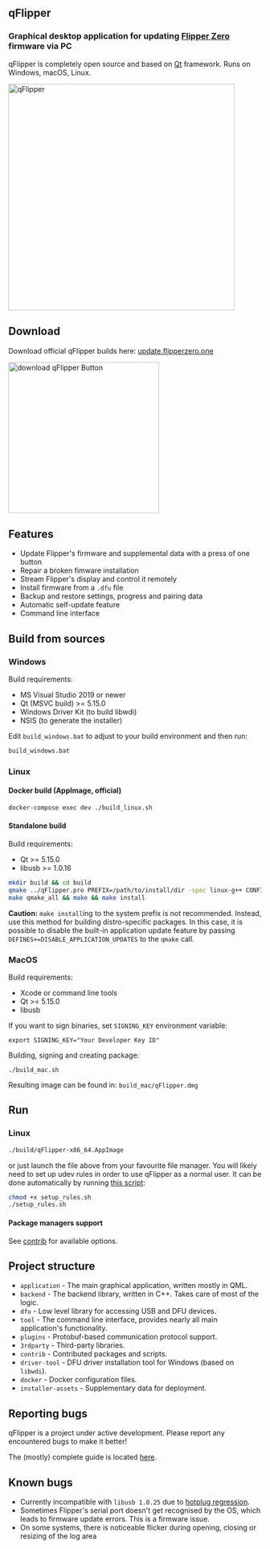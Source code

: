## qFlipper

### Graphical desktop application for updating [Flipper Zero](https://flipperzero.one/) firmware via PC
qFlipper is completely open source and based on [Qt](https://www.qt.io/) framework. Runs on Windows, macOS, Linux.

<img alt="qFlipper" width="450" src="https://cdn.flipperzero.one/qflipper_logo_with_connected_flipper.png" />

## Download

Download official qFlipper builds here: [update.flipperzero.one](https://update.flipperzero.one/)

<a href="https://update.flipperzero.one"><img width="300" alt="download qFlipper Button" src="https://cdn.flipperzero.one/download_qFlipper_button.png" /></a>


## Features
* Update Flipper's firmware and supplemental data with a press of one button
* Repair a broken fimware installation
* Stream Flipper's display and control it remotely
* Install firmware from a `.dfu` file
* Backup and restore settings, progress and pairing data
* Automatic self-update feature
* Command line interface

## Build from sources 
### Windows

Build requirements:
- MS Visual Studio 2019 or newer
- Qt (MSVC build) >= 5.15.0
- Windows Driver Kit (to build libwdi)
- NSIS (to generate the installer)

Edit `build_windows.bat` to adjust to your build environment and then run:
```cmd
build_windows.bat
```

### Linux
#### Docker build (AppImage, official)

```sh
docker-compose exec dev ./build_linux.sh
```

#### Standalone build
Build requirements:
- Qt >= 5.15.0
- libusb >= 1.0.16
```sh
mkdir build && cd build
qmake ../qFlipper.pro PREFIX=/path/to/install/dir -spec linux-g++ CONFIG+=qtquickcompiler && 
make qmake_all && make && make install
```
**Caution:** `make install`ing to the system prefix is not recommended. Instead, use this method for building distro-specific packages. 
In this case, it is possible to disable the built-in application update feature by passing `DEFINES+=DISABLE_APPLICATION_UPDATES` to the `qmake` call.

### MacOS

Build requirements:

- Xcode or command line tools
- Qt >= 5.15.0
- libusb

If you want to sign binaries, set `SIGNING_KEY` environment variable:

	export SIGNING_KEY="Your Developer Key ID"

Building, signing and creating package:

	./build_mac.sh

Resulting image can be found in: `build_mac/qFlipper.dmg`

## Run

### Linux
```sh
./build/qFlipper-x86_64.AppImage
```

or just launch the file above from your favourite file manager.
You will likely need to set up udev rules in order to use qFlipper as a normal user. It can be done automatically by running [this script](setup_rules.sh):
```sh
chmod +x setup_rules.sh
./setup_rules.sh
```

#### Package managers support
See [contrib](./contrib) for available options.

## Project structure
- `application` - The main graphical application, written mostly in QML.
- `backend` - The backend library, written in C++. Takes care of most of the logic.
- `dfu` - Low level library for accessing USB and DFU devices.
- `tool` - The command line interface, provides nearly all main application's functionality.
- `plugins` - Protobuf-based communication protocol support.
- `3rdparty` - Third-party libraries.
- `contrib` - Contributed packages and scripts.
- `driver-tool` - DFU driver installation tool for Windows (based on `libwdi`).
- `docker` - Docker configuration files.
- `installer-assets` - Supplementary data for deployment.

## Reporting bugs
qFlipper is a project under active development. Please report any encountered bugs to make it better!

The (mostly) complete guide is located [here](./BUGS.md).

## Known bugs

* Currently incompatible with `libusb 1.0.25` due to [hotplug regression](https://github.com/libusb/libusb/issues/1082).
* Sometimes Flipper's serial port doesn't get recognised by the OS, which leads to firmware update errors. This is a firmware issue.
* On some systems, there is noticeable flicker during opening, closing or resizing of the log area
